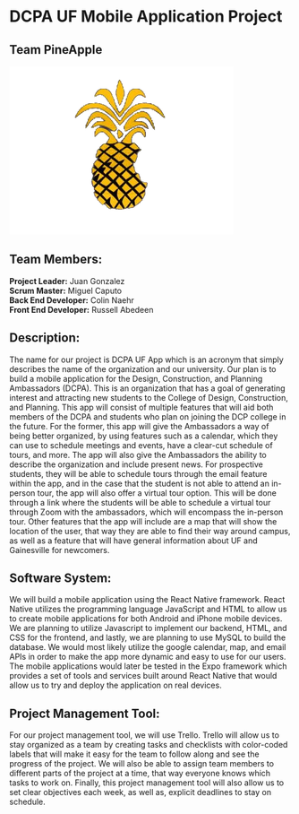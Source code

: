 # DCPA UF Mobile Application Project

## Team PineApple

<img src="pineapple.png">

## Team Members: 

**Project Leader:**</b></u> Juan Gonzalez <br>
**Scrum Master:** Miguel Caputo <br>
**Back End Developer:** Colin Naehr <br>
**Front End Developer:** Russell Abedeen <br>

## Description: 

The name for our project is DCPA UF App which is an acronym that simply describes the name of the organization and our university. Our plan is to build a mobile application for the Design, Construction, and Planning Ambassadors (DCPA). This is an organization that has a goal of generating interest and attracting new students to the College of Design, Construction, and Planning. This app will consist of multiple features that will aid both members of the DCPA and students who plan on joining the DCP college in the future. For the former, this app will give the Ambassadors a way of being better organized, by using features such as a calendar, which they can use to schedule meetings and events, have a clear-cut schedule of tours, and more. The app will also give the Ambassadors the ability to describe the organization and include present news. For prospective students, they will be able to schedule tours through the email feature within the app, and in the case that the student is not able to attend an in-person tour, the app will also offer a virtual tour option. This will be done through a link where the students will be able to schedule a virtual tour through Zoom with the ambassadors, which will encompass the in-person tour. Other features that the app will include are a map that will show the location of the user, that way they are able to find their way around campus, as well as a feature that will have general information about UF and Gainesville for newcomers.

## Software System:
We will build a mobile application using the React Native framework. React Native utilizes the programming language JavaScript and HTML to allow us to create mobile applications for both Android and iPhone mobile devices. We are planning to utilize Javascript to implement our backend, HTML, and CSS for the frontend, and lastly, we are planning to use MySQL to build the database. We would most likely utilize the google calendar, map, and email APIs in order to make the app more dynamic and easy to use for our users. The mobile applications would later be tested in the Expo framework which provides a set of tools and services built around React Native that would allow us to try and deploy the application on real devices. 

## Project Management Tool:
For our project management tool, we will use Trello. Trello will allow us to stay organized as a team by creating tasks and checklists with color-coded labels that will make it easy for the team to follow along and see the progress of the project. We will also be able to assign team members to different parts of the project at a time, that way everyone knows which tasks to work on. Finally, this project management tool will also allow us to set clear objectives each week, as well as, explicit deadlines to stay on schedule. 
